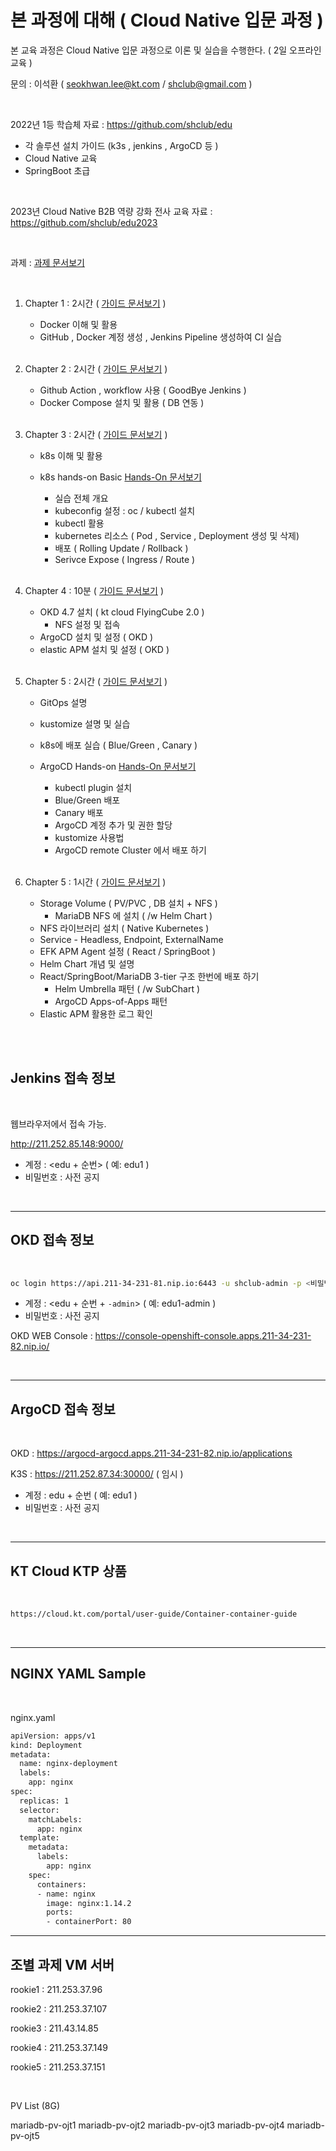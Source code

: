 # 본 과정에 대해  ( Cloud Native 입문 과정 )
 
본 교육 과정은 Cloud Native 입문 과정으로 이론 및 실습을 수행한다. ( 2일 오프라인 교육 )
 

문의 :  이석환 ( seokhwan.lee@kt.com / shclub@gmail.com )

<br/>

2022년 1등 학습체 자료  : https://github.com/shclub/edu
- 각 솔루션 설치 가이드 (k3s , jenkins , ArgoCD 등 ) 
- Cloud Native 교육
- SpringBoot 초급  

<br/>

2023년 Cloud Native B2B 역량 강화 전사 교육 자료  : https://github.com/shclub/edu2023


<br/>

과제 :  [과제 문서보기](https://github.com/shclub/edu2023/blob/master/homework.md) 



<br/>

1. Chapter 1 : 2시간  ( [가이드 문서보기](./chapter1.md) )  

     - Docker 이해 및 활용 
     - GitHub , Docker 계정 생성 , Jenkins Pipeline 생성하여 CI 실습 

     <br/>

2. Chapter 2 : 2시간  ( [가이드 문서보기](./chapter2.md) )  

     - Github Action , workflow 사용 ( GoodBye Jenkins ) 
     - Docker Compose 설치 및 활용 ( DB 연동 )  

     <br/>

3. Chapter 3 : 2시간   ( [가이드 문서보기](./chapter3.md) )  

     - k8s 이해 및 활용
     - k8s hands-on Basic [ Hands-On 문서보기 ](./k8s_basic_hands_on.md)  

          - 실습 전체 개요
          - kubeconfig 설정 :  oc / kubectl 설치
          - kubectl 활용
          - kubernetes 리소스 ( Pod , Service , Deployment 생성 및 삭제)
          - 배포 ( Rolling Update / Rollback )
          - Serivce Expose ( Ingress / Route )  

     <br/>


4. Chapter 4 : 10분   ( [가이드 문서보기]( https://github.com/shclub/edu/blob/master/chapter9.md ) ) 

     - OKD 4.7 설치 ( kt cloud FlyingCube 2.0 )  
          - NFS 설정 및 접속  
     - ArgoCD 설치 및 설정  ( OKD )  
     - elastic APM 설치 및 설정  ( OKD )  

    <br/>

5. Chapter 5 : 2시간   ( [가이드 문서보기](./chapter4.md) ) 

     - GitOps 설명 
     - kustomize 설명 및 실습
     - k8s에 배포 실습 ( Blue/Green , Canary )  
     - ArgoCD Hands-on [ Hands-On 문서보기 ](./argocd_hands_on.md) 

          - kubectl plugin 설치
          - Blue/Green 배포
          - Canary 배포
          - ArgoCD 계정 추가 및 권한 할당
          - kustomize 사용법
          - ArgoCD remote Cluster 에서 배포 하기 

     <br/>

6. Chapter 5 : 1시간   ( [가이드 문서보기](https://github.com/shclub/edu/blob/master/k8s_middle_hands_on.md) ) 

     - Storage Volume  ( PV/PVC , DB 설치 + NFS )
          - MariaDB NFS 에 설치 ( /w Helm Chart ) 
     - NFS 라이브러리 설치 ( Native Kubernetes )
     - Service - Headless, Endpoint, ExternalName
     - EFK APM Agent 설정  ( React / SpringBoot )
     - Helm Chart 개념 및 설명
     - React/SpringBoot/MariaDB 3-tier 구조 한번에 배포 하기
          - Helm Umbrella 패턴 ( /w SubChart )
          - ArgoCD Apps-of-Apps 패턴 
     - Elastic APM 활용한 로그 확인
     
     <br/>

<br/>

## Jenkins 접속 정보
 
<br/>

웹브라우저에서 접속 가능.    

http://211.252.85.148:9000/   


- 계정 : <edu + 순번>  ( 예: edu1 )
- 비밀번호 : 사전 공지  


<br/>

---

## OKD 접속 정보
 
<br/>

```bash
oc login https://api.211-34-231-81.nip.io:6443 -u shclub-admin -p <비밀번호> --insecure-skip-tls-verify
```  

- 계정 : <edu + 순번 + `-admin`>  ( 예: edu1-admin )
- 비밀번호 : 사전 공지    


OKD WEB Console : https://console-openshift-console.apps.211-34-231-82.nip.io/  


<br/>


---
## ArgoCD 접속 정보
 
<br/>


OKD : https://argocd-argocd.apps.211-34-231-82.nip.io/applications    


K3S : https://211.252.87.34:30000/  ( 임시 )

- 계정 : edu + 순번  ( 예: edu1 )
- 비밀번호 : 사전 공지  

<br/>

---

## KT Cloud KTP 상품
 
<br/>

```bash
https://cloud.kt.com/portal/user-guide/Container-container-guide
```  

<br/>

---

## NGINX YAML Sample
 
<br/>

nginx.yaml
```bash
apiVersion: apps/v1
kind: Deployment
metadata:
  name: nginx-deployment
  labels:
    app: nginx
spec:
  replicas: 1
  selector:
    matchLabels:
      app: nginx
  template:
    metadata:
      labels:
        app: nginx
    spec:
      containers:
      - name: nginx
        image: nginx:1.14.2
        ports:
        - containerPort: 80
```


---

## 조별 과제 VM 서버

rookie1 : 211.253.37.96  

rookie2 : 211.253.37.107  

rookie3 : 211.43.14.85  

rookie4 : 211.253.37.149  

rookie5 : 211.253.37.151  

<br/>

PV List  (8G)

mariadb-pv-ojt1
mariadb-pv-ojt2
mariadb-pv-ojt3
mariadb-pv-ojt4
mariadb-pv-ojt5             